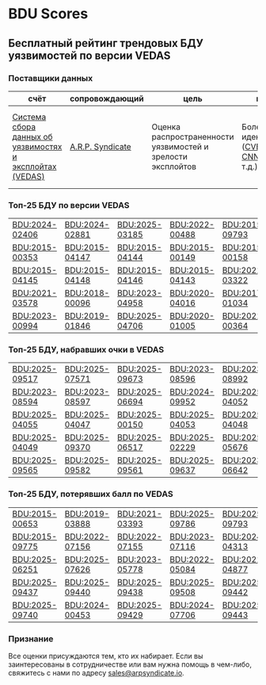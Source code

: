 
# BDU Scores
## Бесплатный рейтинг трендовых БДУ уязвимостей по версии VEDAS

### Поставщики данных
| счёт | cопровождающий | цель | покрытие | определение | частота |
| ----- | ---------- | ------- | -------- | ----------- | --------- |
| [Система сбора данных об уязвимостях и эксплойтах (VEDAS)](https://vedas.arpsyndicate.io) | [A.R.P. Syndicate](https://www.arpsyndicate.io) | Оценка распространенности уязвимостей и зрелости эксплойтов | Более 150 идентификаторов ([CVE](https://github.com/ARPSyndicate/cve-scores), [EUVD](https://github.com/ARPSyndicate/euvd-scores), [CNNVD](https://github.com/ARPSyndicate/cnnvd-scores), [BDU](https://github.com/ARPSyndicate/bdu-scores) и т.д.) | Аналитические данные с открытым исходным кодом (OSINT), полученные от [Exploit Observer](https://www.exploit.observer) | 12-16 часов |



<h3>Топ-25 БДУ по версии VEDAS</h3>

<table>
  <tr>
    <td><a href='https://vedas.arpsyndicate.io/?vuln=BDU:2024-02406'>BDU:2024-02406</a></td>
    <td><a href='https://vedas.arpsyndicate.io/?vuln=BDU:2024-02881'>BDU:2024-02881</a></td>
    <td><a href='https://vedas.arpsyndicate.io/?vuln=BDU:2025-03185'>BDU:2025-03185</a></td>
    <td><a href='https://vedas.arpsyndicate.io/?vuln=BDU:2022-00488'>BDU:2022-00488</a></td>
    <td><a href='https://vedas.arpsyndicate.io/?vuln=BDU:2015-09793'>BDU:2015-09793</a></td>
  </tr>
  <tr>
    <td><a href='https://vedas.arpsyndicate.io/?vuln=BDU:2015-00353'>BDU:2015-00353</a></td>
    <td><a href='https://vedas.arpsyndicate.io/?vuln=BDU:2015-04147'>BDU:2015-04147</a></td>
    <td><a href='https://vedas.arpsyndicate.io/?vuln=BDU:2015-04144'>BDU:2015-04144</a></td>
    <td><a href='https://vedas.arpsyndicate.io/?vuln=BDU:2015-00149'>BDU:2015-00149</a></td>
    <td><a href='https://vedas.arpsyndicate.io/?vuln=BDU:2015-00158'>BDU:2015-00158</a></td>
  </tr>
  <tr>
    <td><a href='https://vedas.arpsyndicate.io/?vuln=BDU:2015-04145'>BDU:2015-04145</a></td>
    <td><a href='https://vedas.arpsyndicate.io/?vuln=BDU:2015-04148'>BDU:2015-04148</a></td>
    <td><a href='https://vedas.arpsyndicate.io/?vuln=BDU:2015-04146'>BDU:2015-04146</a></td>
    <td><a href='https://vedas.arpsyndicate.io/?vuln=BDU:2015-04143'>BDU:2015-04143</a></td>
    <td><a href='https://vedas.arpsyndicate.io/?vuln=BDU:2021-03322'>BDU:2021-03322</a></td>
  </tr>
  <tr>
    <td><a href='https://vedas.arpsyndicate.io/?vuln=BDU:2021-03578'>BDU:2021-03578</a></td>
    <td><a href='https://vedas.arpsyndicate.io/?vuln=BDU:2018-00096'>BDU:2018-00096</a></td>
    <td><a href='https://vedas.arpsyndicate.io/?vuln=BDU:2023-04958'>BDU:2023-04958</a></td>
    <td><a href='https://vedas.arpsyndicate.io/?vuln=BDU:2020-04016'>BDU:2020-04016</a></td>
    <td><a href='https://vedas.arpsyndicate.io/?vuln=BDU:2017-01034'>BDU:2017-01034</a></td>
  </tr>
  <tr>
    <td><a href='https://vedas.arpsyndicate.io/?vuln=BDU:2023-00994'>BDU:2023-00994</a></td>
    <td><a href='https://vedas.arpsyndicate.io/?vuln=BDU:2019-01846'>BDU:2019-01846</a></td>
    <td><a href='https://vedas.arpsyndicate.io/?vuln=BDU:2025-04706'>BDU:2025-04706</a></td>
    <td><a href='https://vedas.arpsyndicate.io/?vuln=BDU:2020-01005'>BDU:2020-01005</a></td>
    <td><a href='https://vedas.arpsyndicate.io/?vuln=BDU:2021-00364'>BDU:2021-00364</a></td>
  </tr>
</table>


<h3>Топ-25 БДУ, набравших очки в VEDAS</h3>

<table>
  <tr>
    <td><a href='https://vedas.arpsyndicate.io/?vuln=BDU:2025-09517'>BDU:2025-09517</a></td>
    <td><a href='https://vedas.arpsyndicate.io/?vuln=BDU:2025-07571'>BDU:2025-07571</a></td>
    <td><a href='https://vedas.arpsyndicate.io/?vuln=BDU:2025-09673'>BDU:2025-09673</a></td>
    <td><a href='https://vedas.arpsyndicate.io/?vuln=BDU:2023-08596'>BDU:2023-08596</a></td>
    <td><a href='https://vedas.arpsyndicate.io/?vuln=BDU:2023-08992'>BDU:2023-08992</a></td>
  </tr>
  <tr>
    <td><a href='https://vedas.arpsyndicate.io/?vuln=BDU:2023-08594'>BDU:2023-08594</a></td>
    <td><a href='https://vedas.arpsyndicate.io/?vuln=BDU:2023-08597'>BDU:2023-08597</a></td>
    <td><a href='https://vedas.arpsyndicate.io/?vuln=BDU:2025-06694'>BDU:2025-06694</a></td>
    <td><a href='https://vedas.arpsyndicate.io/?vuln=BDU:2024-09952'>BDU:2024-09952</a></td>
    <td><a href='https://vedas.arpsyndicate.io/?vuln=BDU:2025-04052'>BDU:2025-04052</a></td>
  </tr>
  <tr>
    <td><a href='https://vedas.arpsyndicate.io/?vuln=BDU:2025-04055'>BDU:2025-04055</a></td>
    <td><a href='https://vedas.arpsyndicate.io/?vuln=BDU:2025-04047'>BDU:2025-04047</a></td>
    <td><a href='https://vedas.arpsyndicate.io/?vuln=BDU:2025-00150'>BDU:2025-00150</a></td>
    <td><a href='https://vedas.arpsyndicate.io/?vuln=BDU:2025-04053'>BDU:2025-04053</a></td>
    <td><a href='https://vedas.arpsyndicate.io/?vuln=BDU:2025-04048'>BDU:2025-04048</a></td>
  </tr>
  <tr>
    <td><a href='https://vedas.arpsyndicate.io/?vuln=BDU:2025-04049'>BDU:2025-04049</a></td>
    <td><a href='https://vedas.arpsyndicate.io/?vuln=BDU:2025-09370'>BDU:2025-09370</a></td>
    <td><a href='https://vedas.arpsyndicate.io/?vuln=BDU:2025-06517'>BDU:2025-06517</a></td>
    <td><a href='https://vedas.arpsyndicate.io/?vuln=BDU:2025-02229'>BDU:2025-02229</a></td>
    <td><a href='https://vedas.arpsyndicate.io/?vuln=BDU:2025-05676'>BDU:2025-05676</a></td>
  </tr>
  <tr>
    <td><a href='https://vedas.arpsyndicate.io/?vuln=BDU:2025-09565'>BDU:2025-09565</a></td>
    <td><a href='https://vedas.arpsyndicate.io/?vuln=BDU:2025-09582'>BDU:2025-09582</a></td>
    <td><a href='https://vedas.arpsyndicate.io/?vuln=BDU:2025-09561'>BDU:2025-09561</a></td>
    <td><a href='https://vedas.arpsyndicate.io/?vuln=BDU:2025-09637'>BDU:2025-09637</a></td>
    <td><a href='https://vedas.arpsyndicate.io/?vuln=BDU:2023-06642'>BDU:2023-06642</a></td>
  </tr>
</table>


<h3>Топ-25 БДУ, потерявших балл по VEDAS</h3>

<table>
  <tr>
    <td><a href='https://vedas.arpsyndicate.io/?vuln=BDU:2015-00653'>BDU:2015-00653</a></td>
    <td><a href='https://vedas.arpsyndicate.io/?vuln=BDU:2019-03888'>BDU:2019-03888</a></td>
    <td><a href='https://vedas.arpsyndicate.io/?vuln=BDU:2021-03393'>BDU:2021-03393</a></td>
    <td><a href='https://vedas.arpsyndicate.io/?vuln=BDU:2025-09786'>BDU:2025-09786</a></td>
    <td><a href='https://vedas.arpsyndicate.io/?vuln=BDU:2025-09793'>BDU:2025-09793</a></td>
  </tr>
  <tr>
    <td><a href='https://vedas.arpsyndicate.io/?vuln=BDU:2015-09775'>BDU:2015-09775</a></td>
    <td><a href='https://vedas.arpsyndicate.io/?vuln=BDU:2022-07156'>BDU:2022-07156</a></td>
    <td><a href='https://vedas.arpsyndicate.io/?vuln=BDU:2022-07155'>BDU:2022-07155</a></td>
    <td><a href='https://vedas.arpsyndicate.io/?vuln=BDU:2023-07116'>BDU:2023-07116</a></td>
    <td><a href='https://vedas.arpsyndicate.io/?vuln=BDU:2024-04313'>BDU:2024-04313</a></td>
  </tr>
  <tr>
    <td><a href='https://vedas.arpsyndicate.io/?vuln=BDU:2025-06251'>BDU:2025-06251</a></td>
    <td><a href='https://vedas.arpsyndicate.io/?vuln=BDU:2025-07626'>BDU:2025-07626</a></td>
    <td><a href='https://vedas.arpsyndicate.io/?vuln=BDU:2023-05778'>BDU:2023-05778</a></td>
    <td><a href='https://vedas.arpsyndicate.io/?vuln=BDU:2022-05084'>BDU:2022-05084</a></td>
    <td><a href='https://vedas.arpsyndicate.io/?vuln=BDU:2021-04877'>BDU:2021-04877</a></td>
  </tr>
  <tr>
    <td><a href='https://vedas.arpsyndicate.io/?vuln=BDU:2025-09437'>BDU:2025-09437</a></td>
    <td><a href='https://vedas.arpsyndicate.io/?vuln=BDU:2025-09440'>BDU:2025-09440</a></td>
    <td><a href='https://vedas.arpsyndicate.io/?vuln=BDU:2025-09438'>BDU:2025-09438</a></td>
    <td><a href='https://vedas.arpsyndicate.io/?vuln=BDU:2025-09508'>BDU:2025-09508</a></td>
    <td><a href='https://vedas.arpsyndicate.io/?vuln=BDU:2025-09442'>BDU:2025-09442</a></td>
  </tr>
  <tr>
    <td><a href='https://vedas.arpsyndicate.io/?vuln=BDU:2025-09740'>BDU:2025-09740</a></td>
    <td><a href='https://vedas.arpsyndicate.io/?vuln=BDU:2024-00453'>BDU:2024-00453</a></td>
    <td><a href='https://vedas.arpsyndicate.io/?vuln=BDU:2025-09429'>BDU:2025-09429</a></td>
    <td><a href='https://vedas.arpsyndicate.io/?vuln=BDU:2024-07706'>BDU:2024-07706</a></td>
    <td><a href='https://vedas.arpsyndicate.io/?vuln=BDU:2025-09443'>BDU:2025-09443</a></td>
  </tr>
</table>


### Признание
Все оценки присуждаются тем, кто их набирает.
Если вы заинтересованы в сотрудничестве или вам нужна помощь в чем-либо, свяжитесь с нами по адресу [sales@arpsyndicate.io](mailto:sales@arpsyndicate.io).

